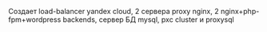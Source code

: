 Создает load-balancer yandex cloud, 2 сервера proxy nginx, 2 nginx+php-fpm+wordpress backends, сервер БД mysql, pxc cluster и proxysql
